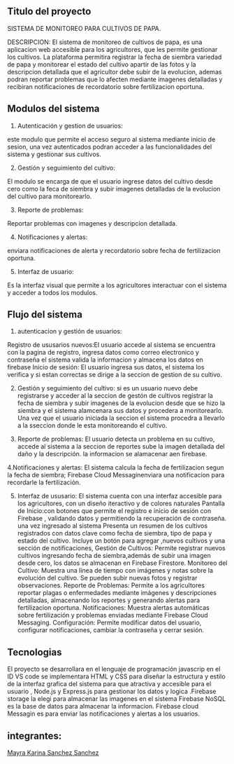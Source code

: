 Titulo del proyecto
-
SISTEMA DE MONITOREO PARA CULTIVOS DE PAPA.

DESCRIPCION:
El sistema de monitoreo de cultivos de papa, es una aplicacion web accesible para los agricultores, que les permite gestionar los cultivos.
La plataforma permitira registrar la fecha de siembra variedad de papa  y monitorear  el estado del cultivo apartir de las fotos y la descripcion
detallada que el agricultor debe subir  de la evolucion, ademas podran reportar problemas que lo afecten mediante imagenes detalladas y recibiran 
notificaciones de recordatorio sobre fertilizacion oportuna.

Modulos del sistema
- 
1. Autenticación y gestion de usuarios:

este modulo que permite el acceso seguro al sistema mediante inicio de sesion, una vez autenticados podran acceder a las funcionalidades del sistema 
y gestionar sus cultivos.
 
   
2. Gestión y seguimiento del cultivo:

El modulo se encarga de que el usuario ingrese datos del cultivo desde cero como la feca de siembra y subir imagenes detalladas de la evolucion del
cultivo para monitorearlo.


3. Reporte de problemas:

Reportar problemas con imagenes y descripcion detallada.

4. Notificaciones y alertas:

enviara notificaciones de alerta y recordatorio sobre fecha de fertilizacion oportuna.

5. Interfaz de usuario:
   
Es la interfaz visual que permite a los agricultores interactuar con el sistema y acceder a todos los modulos.

Flujo del sistema 
-
1. autenticacion y gestión de usuarios:

Registro de ususarios nuevos:El usuario accede al sistema se encuentra con la pagina de registro, ingresa datos como correo electronico y contraseña 
el sistema valida la informacion y almacena los datos en firebase 
Inicio de sesión:
El usuario ingresa sus datos, el sistema los verifica y si estan correctas se dirige a la seccion de gestion de su cultivo.

2. Gestión y seguimiento del cultivo:
si es un usuario nuevo debe registrarse y acceder al la seccion de  gestón de cultivos registrar la fecha de siembra y subir imagenes
de la evolucion desde que se hizo la siembra y el sistema alamcenara sus datos y procedera a monitorearlo.
Una vez que el usuario iniciada la seccion el sistema procedra a llevarlo a la sseccion donde le esta monitoreando el cultivo.

3. Reporte de problemas:
El usuario detecta un problema en su cultivo, accede al sistema a la seccion de reportes sube la imagen detallada del daño y la descripción.
la informacion se alamacenar aen firebase.

4.Notificaciones y alertas:
El sistema calcula la fecha de fertilizacion segun la fecha de siembra; Firebase Cloud Messaginenviara una notificacion para recordarle la fertilización.

5. Interfaz de ususario:
El sistema cuenta con una interfaz accesible para los agricultores, con un diseño iteractivo  y de colores naturales 
 Pantalla de Inicio:con botones que permite el registro e inicio de sesión con Firebase , validando datos y permitiendo la recuperación de contraseña.
una vez ingresado al sistema  Presenta un resumen de los cultivos registrados con datos clave como fecha de siembra, tipo de papa y estado del cultivo.
Incluye un botón para agregar ,nuevos cultivos y una sección de notificaciones, Gestión de Cultivos: Permite registrar nuevos cultivos ingresando fecha
 de siembra,además de subir una imagen desde cero, los datos se almacenan en Firebase Firestore.
Monitoreo del Cultivo: Muestra una línea de tiempo con imágenes y notas sobre la evolución del cultivo. Se pueden subir nuevas fotos y registrar observaciones.
Reporte de Problemas: Permite a los agricultores reportar plagas o enfermedades mediante imágenes y descripciones detalladas, almacenando los reportes y generando
 alertas para fertilizacion oportuna.
 Notificaciones: Muestra alertas automáticas sobre fertilización y problemas enviadas mediante Firebase Cloud Messaging.
Configuración: Permite modificar datos del usuario, configurar notificaciones, cambiar la contraseña y cerrar sesión. 


Tecnologias
-
El proyecto se desarrollara en el lenguaje de programación javascrip en el ID VS code  se implementara  HTML y CSS para diseñar
la estructura y estilo de la interfaz grafica del sistema para que atractiva y accesible para el usuario  , Node.js y Express.js 
para gestionar los datos y logica .Firebase storage la elegi para almacenar las imagenes en el sistema Firebase NoSQL es la base de datos para almacenar la informacion.
Firebase cloud Messagin es para enviar las notificaciones y alertas a los usuarios.


integrantes:
-
[Mayra Karina Sanchez Sanchez](https://github.com/Karina-1411Sanchez)
